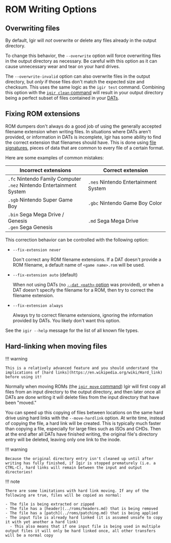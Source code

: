# ROM Writing Options

## Overwriting files

By default, Igir will _not_ overwrite or delete any files already in the output directory.

To change this behavior, the `--overwrite` option will force overwriting files in the output directory as necessary. Be careful with this option as it can cause unnecessary wear and tear on your hard drives.

The `--overwrite-invalid` option can also overwrite files in the output directory, but _only_ if those files don't match the expected size and checksum. This uses the same logic as the `igir test` command. Combining this option with the [`igir clean` command](./cleaning.md) will result in your output directory being a perfect subset of files contained in your [DATs](../dats/introduction.md).

## Fixing ROM extensions

ROM dumpers don't always do a good job of using the generally accepted filename extension when writing files. In situations where DATs aren't provided, or information in DATs is incomplete, Igir has some ability to find the correct extension that filenames should have. This is done using [file signatures](https://en.wikipedia.org/wiki/List_of_file_signatures), pieces of data that are common to every file of a certain format.

Here are some examples of common mistakes:

| Incorrect extensions                                                   | Correct extension                    |
   |------------------------------------------------------------------------|--------------------------------------|
| `.fc` Nintendo Family Computer<br>`.nez` Nintendo Entertainment System | `.nes` Nintendo Entertainment System |
| `.sgb` Nintendo Super Game Boy                                         | `.gbc` Nintendo Game Boy Color       |
| `.bin` Sega Mega Drive / Genesis<br>`.gen` Sega Genesis                | `.md` Sega Mega Drive                |

This correction behavior can be controlled with the following option:

- `--fix-extension never`

  Don't correct any ROM filename extensions. If a DAT doesn't provide a ROM filename, a default name of `<game name>.rom` will be used.

- `--fix-extension auto` (default)

  When not using DATs (no [`--dat <path>` option](../dats/processing.md) was provided), or when a DAT doesn't specify the filename for a ROM, then try to correct the filename extension.

- `--fix-extension always`

  Always try to correct filename extensions, ignoring the information provided by DATs. You likely don't want this option.

See the `igir --help` message for the list of all known file types.

## Hard-linking when moving files

!!! warning

    This is a relatively advanced feature and you should understand the implications of [hard links](https://en.wikipedia.org/wiki/Hard_link) before using it!

Normally when moving ROMs (the [`igir move` command](../commands.md)) Igir will first copy all files from an input directory to the output directory, and then later once all DATs are done writing it will delete files from the input directory that have been "moved."

You can speed up this copying of files between locations on the same hard drive using hard links with the `--move-hardlink` option. At write time, instead of copying the file, a hard link will be created. This is typically much faster than copying a file, especially for large files such as ISOs and CHDs. Then at the end after all DATs have finished writing, the original file's directory entry will be deleted, leaving only one link to the inode.

!!! warning

    Because the original directory entry isn't cleaned up until after writing has fully finished, if Igir is stopped prematurely (i.e. a CTRL-C), hard links will remain between the input and output directories!

!!! note

    There are some limitations with hard link moving. If any of the following are true, files will be copied as normal:

    - The file is being extracted or zipped
    - The file has a [header](../roms/headers.md) that is being removed
    - The file has a [patch](../roms/patching.md) that is being applied
    - The input file is already hard linked (it is assumed unsafe to copy it with yet another a hard link)
      - This also means that if one input file is being used in multiple output files it will only be hard linked once, all other transfers will be a normal copy
